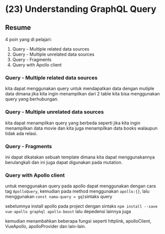 # (23) Understanding GraphQL Query

## Resume

4 poin yang di pelajari:

1. Query - Multiple related data sources
2. Query - Multiple unrelated data sources
3. Query - Fragments
4. Query with Apollo client

### Query - Multiple related data sources

kita dapat menggunakan query untuk mendapatkan data dengan mutiple data dimana jika kita ingin menampilkan dari 2 table kita bisa menggunakan query yang berhubungan.

### Query - Multiple unrelated data sources

kita dapat menampilkan query yang berbeda seperti jika kita ingin menampilkan data movie dan kita juga menampilkan data books walaupun tidak ada relasi.

### Query - Fragments

ini dapat dikatakan sebuah template dimana kita dapat menggunakannya berulangkali dan ini juga dapat digunakan pada mutation.

### Query with Apollo client

untuk menggunakan query pada apollo dapat menggunakan dengan cara tag `ApolloQuery`, kemudian pada method menggunakan `apollo:{}`, lalu menggunakan `const nama-query = gql`sintaks query` `

sebelumnya install apollo pada project dengan sintaks `npm install --save vue-apollo graphql apollo-boost` lalu depedensi lainnya juga

kemudian menambahkan beberapa fungsi seperti httplink, apolloClient, VueApollo, apolloProvider dan lain-lain.
